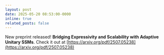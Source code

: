 ```yaml
---
layout: post
date: 2025-05-20 08:53:00-0000
inline: true
related_posts: false
---
```


New preprint released! **Bridging Expressivity and Scalability with Adaptive Unitary SSMs**. Check it out at [https://arxiv.org/pdf/2507.05238](https://arxiv.org/pdf/2507.05238)
